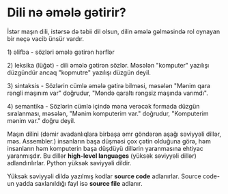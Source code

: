 # Dili nə əmələ gətirir?

İstər maşın dili, istərsə də təbii dil olsun, dilin əmələ gəlməsində rol oynayan bir neçə vacib ünsür vardır.

1\) əlifba - sözləri əmələ gətirən hərflər

2\) leksika (lüğət) - dili əmələ gətirən sözlər. Məsələn "komputer" yazılışı düzgündür ancaq "kopmutre" yazılışı düzgün deyil.

3\) sintaksis - Sözlərin cümlə əmələ gətirə bilməsi, məsələn "Mənim qara rəngli maşınım var" doğrudur, "Məndə qaraltı rəngsiz maşında varımdı".&#x20;

4\) semantika - Sözlərin cümlə içində məna verəcək formada düzgün sıralanması, məsələn,  "Mənim komputerim var." doğrudur, "Komputerim mənim var." doğru deyil.



Maşın dilini (dəmir avadanlıqlara birbaşa əmr göndərən aşağı səviyyəli dillər, məs. Assembler.) insanların başa düşməsi çox çətin olduğuna görə, həm insanların həm komputerin başa düşdüyü dillərin yaranmasına ehtiyac yaranmışdır. Bu dillər **high-level languages** (yüksək səviyyəli dillər) adlandırılırlar. Python yüksək səviyyəli dildir.&#x20;

Yüksək səviyyəli dildə yazılmış kodlar **source code** adlanırlar. Source code-un yadda saxlanıldığı fayl isə **source file** adlanır.
